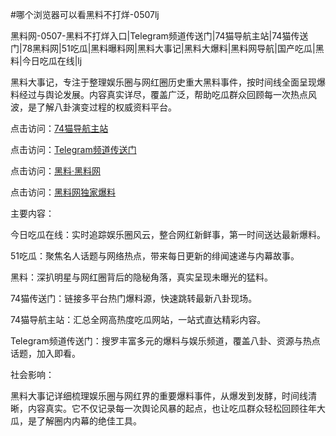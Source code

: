 #哪个浏览器可以看黑料不打烊-0507lj

黑料网-0507-黑料不打烊入口|Telegram频道传送门|74猫导航主站|74猫传送门|78黑料网|51吃瓜|黑料曝料网|黑料大事记|黑料大爆料|黑料网导航|国产吃瓜|黑料|今日吃瓜在线|lj

黑料大事记，专注于整理娱乐圈与网红圈历史重大黑料事件，按时间线全面呈现爆料经过与舆论发展。内容真实详尽，覆盖广泛，帮助吃瓜群众回顾每一次热点风波，是了解八卦演变过程的权威资料平台。

点击访问：<a href="https://74mao.com/">74猫导航主站</a>

点击访问：<a href="https://74mao.com/">Telegram频道传送门</a>

点击访问：<a href="https://qfwfg.pages.dev/">黑料·黑料网</a>

点击访问：<a href="https://tyer.pages.dev/">黑料网独家爆料</a>

主要内容：

今日吃瓜在线：实时追踪娱乐圈风云，整合网红新鲜事，第一时间送达最新爆料。

51吃瓜：聚焦名人话题与网络热点，带来每日更新的绯闻速递与内幕故事。

黑料：深扒明星与网红圈背后的隐秘角落，真实呈现未曝光的猛料。

74猫传送门：链接多平台热门爆料源，快速跳转最新八卦现场。

74猫导航主站：汇总全网高热度吃瓜网站，一站式直达精彩内容。

Telegram频道传送门：搜罗丰富多元的爆料与娱乐频道，覆盖八卦、资源与热点话题，加入即看。

社会影响：

黑料大事记详细梳理娱乐圈与网红界的重要爆料事件，从爆发到发酵，时间线清晰，内容真实。它不仅记录每一次舆论风暴的起点，也让吃瓜群众轻松回顾往年大瓜，是了解圈内内幕的绝佳工具。

<span style="display:none;">[Canonical link](https://github.com/3453252/36256 ）</span>
